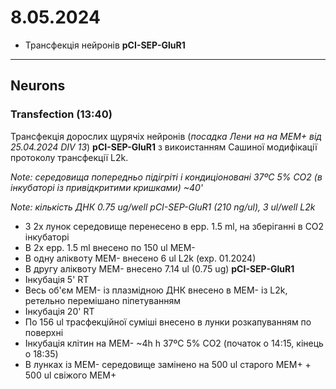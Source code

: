8.05.2024
=========
- Трансфекція нейронів __pCI-SEP-GluR1__ 

---

## Neurons
### Transfection (13:40)
Трансфекція дорослих щурячіх нейронів (_посадка Лени на на MEM+ від 25.04.2024 DIV 13_)  __pCI-SEP-GluR1__ з викоистанням Сашиної модифікації протоколу трансфекції L2k.

_Note: середовища попередньо підігріті і кондиціоновані 37ºC 5% CO2 (в інкубаторі із привідкритими кришками) ~40'_

_Note: кількість ДНК 0.75 ug/well  pCI-SEP-GluR1 (210 ng/ul), 3 ul/well L2k_

- З 2x лунок середовище перенесено в epp. 1.5 ml, на зберіганні в CO2 інкубаторі
- В 2x epp. 1.5 ml внесено по 150 ul MEM-
- В одну аліквоту MEM- внесено 6 ul L2k (exp. 01.2024)
- В другу аліквоту MEM- внесено 7.14 ul (0.75 ug) __pCI-SEP-GluR1__
- Інкубація 5' RT
- Весь об'єм MEM- із  плазмідною ДНК внесено в MEM- із L2k, ретельно перемішано піпетуванням
- Інкубація 20' RT
- По 156 ul трасфекційної суміші внесено в лунки розкапуванням по поверхні
- Інкубація клітин на MEM- ~4h h 37ºC 5% CO2 (початок о 14:15, кінець о 18:35)
- В лунках із MEM- середовище замінено на 500 ul старого MEM+ + 500 ul свіжого MEM+ 